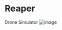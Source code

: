 # Reaper
Drone Simulator
![image](https://github.com/juba0x00/Reaper/assets/73611543/1c1f85ca-a55a-4249-90cd-f4caef977842)
